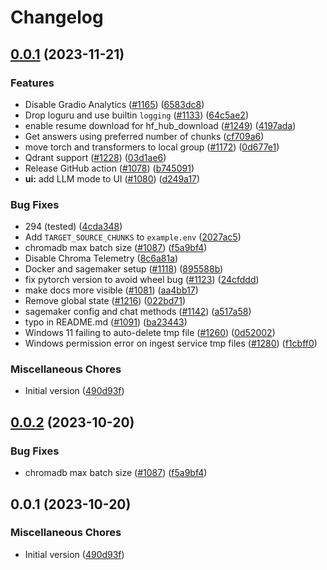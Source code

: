 # Changelog

## [0.0.1](https://github.com/alexolivier/privateGPT/compare/v0.0.2...v0.0.1) (2023-11-21)


### Features

* Disable Gradio Analytics ([#1165](https://github.com/alexolivier/privateGPT/issues/1165)) ([6583dc8](https://github.com/alexolivier/privateGPT/commit/6583dc84c082773443fc3973b1cdf8095fa3fec3))
* Drop loguru and use builtin `logging` ([#1133](https://github.com/alexolivier/privateGPT/issues/1133)) ([64c5ae2](https://github.com/alexolivier/privateGPT/commit/64c5ae214a9520151c9c2d52ece535867d799367))
* enable resume download for hf_hub_download ([#1249](https://github.com/alexolivier/privateGPT/issues/1249)) ([4197ada](https://github.com/alexolivier/privateGPT/commit/4197ada6267c822f32c1d7ba2be6e7ce145a3404))
* Get answers using preferred number of chunks ([cf709a6](https://github.com/alexolivier/privateGPT/commit/cf709a6b7a951fc333ef5a089b24179ca660469b))
* move torch and transformers to local group ([#1172](https://github.com/alexolivier/privateGPT/issues/1172)) ([0d677e1](https://github.com/alexolivier/privateGPT/commit/0d677e10b970aec222ec04837d0f08f1631b6d4a))
* Qdrant support ([#1228](https://github.com/alexolivier/privateGPT/issues/1228)) ([03d1ae6](https://github.com/alexolivier/privateGPT/commit/03d1ae6d70dffdd2411f0d4e92f65080fff5a6e2))
* Release GitHub action ([#1078](https://github.com/alexolivier/privateGPT/issues/1078)) ([b745091](https://github.com/alexolivier/privateGPT/commit/b7450911b25b0b70528fd4b620cffb90766e3448))
* **ui:** add LLM mode to UI ([#1080](https://github.com/alexolivier/privateGPT/issues/1080)) ([d249a17](https://github.com/alexolivier/privateGPT/commit/d249a17c330abd122e4988d35d94bcc2df980700))


### Bug Fixes

* 294 (tested) ([4cda348](https://github.com/alexolivier/privateGPT/commit/4cda348cf87f56ff237e376b03732b1b47a99215))
* Add `TARGET_SOURCE_CHUNKS` to `example.env` ([2027ac5](https://github.com/alexolivier/privateGPT/commit/2027ac563b6606199563632191b65f5105af8ebe))
* chromadb max batch size ([#1087](https://github.com/alexolivier/privateGPT/issues/1087)) ([f5a9bf4](https://github.com/alexolivier/privateGPT/commit/f5a9bf4e374b2d4c76438cf8a97cccf222ec8e6f))
* Disable Chroma Telemetry ([8c6a81a](https://github.com/alexolivier/privateGPT/commit/8c6a81a07fc9c800d53f62a33f5ae3b5247a22a6))
* Docker and sagemaker setup ([#1118](https://github.com/alexolivier/privateGPT/issues/1118)) ([895588b](https://github.com/alexolivier/privateGPT/commit/895588b82a06c2bc71a9e22fb840c7f6442a3b5b))
* fix pytorch version to avoid wheel bug ([#1123](https://github.com/alexolivier/privateGPT/issues/1123)) ([24cfddd](https://github.com/alexolivier/privateGPT/commit/24cfddd60f74aadd2dade4c63f6012a2489938a1))
* make docs more visible ([#1081](https://github.com/alexolivier/privateGPT/issues/1081)) ([aa4bb17](https://github.com/alexolivier/privateGPT/commit/aa4bb17a2e6a797b450fa11a45e0b0528b8efecf))
* Remove global state ([#1216](https://github.com/alexolivier/privateGPT/issues/1216)) ([022bd71](https://github.com/alexolivier/privateGPT/commit/022bd718e3dfc197027b1e24fb97e5525b186db4))
* sagemaker config and chat methods ([#1142](https://github.com/alexolivier/privateGPT/issues/1142)) ([a517a58](https://github.com/alexolivier/privateGPT/commit/a517a588c4927aa5c5c2a93e4f82a58f0599d251))
* typo in README.md ([#1091](https://github.com/alexolivier/privateGPT/issues/1091)) ([ba23443](https://github.com/alexolivier/privateGPT/commit/ba23443a70d323cd4f9a242b33fd9dce1bacd2db))
* Windows 11 failing to auto-delete tmp file ([#1260](https://github.com/alexolivier/privateGPT/issues/1260)) ([0d52002](https://github.com/alexolivier/privateGPT/commit/0d520026a3d5b08a9b8487be992d3095b21e710c))
* Windows permission error on ingest service tmp files ([#1280](https://github.com/alexolivier/privateGPT/issues/1280)) ([f1cbff0](https://github.com/alexolivier/privateGPT/commit/f1cbff0fb7059432d9e71473cbdd039032dab60d))


### Miscellaneous Chores

* Initial version ([490d93f](https://github.com/alexolivier/privateGPT/commit/490d93fdc1977443c92f6c42e57a1c585aa59430))

## [0.0.2](https://github.com/imartinez/privateGPT/compare/v0.0.1...v0.0.2) (2023-10-20)


### Bug Fixes

* chromadb max batch size ([#1087](https://github.com/imartinez/privateGPT/issues/1087)) ([f5a9bf4](https://github.com/imartinez/privateGPT/commit/f5a9bf4e374b2d4c76438cf8a97cccf222ec8e6f))

## 0.0.1 (2023-10-20)

### Miscellaneous Chores

* Initial version ([490d93f](https://github.com/imartinez/privateGPT/commit/490d93fdc1977443c92f6c42e57a1c585aa59430))

